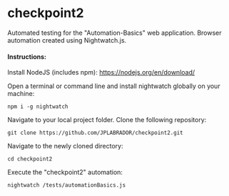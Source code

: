 # checkpoint2
Automated testing for the "Automation-Basics" web application. Browser automation created using Nightwatch.js.

#### Instructions:
Install NodeJS (includes npm): https://nodejs.org/en/download/

Open a terminal or command line and install nightwatch globally on your machine:
```
npm i -g nightwatch
```
Navigate to your local project folder.
Clone the following repository: 
```
git clone https://github.com/JPLABRADOR/checkpoint2.git
```
Navigate to the newly cloned directory:
```
cd checkpoint2
```
Execute the "checkpoint2" automation:
```
nightwatch /tests/automationBasics.js
```
